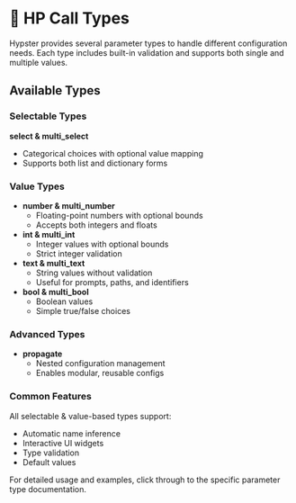 # 🍱 HP Call Types

Hypster provides several parameter types to handle different configuration needs. Each type includes built-in validation and supports both single and multiple values.

## Available Types

### Selectable Types

**select & multi\_select**

* Categorical choices with optional value mapping
* Supports both list and dictionary forms

### Value Types

* **number & multi\_number**
  * Floating-point numbers with optional bounds
  * Accepts both integers and floats
* **int & multi\_int**
  * Integer values with optional bounds
  * Strict integer validation
* **text & multi\_text**
  * String values without validation
  * Useful for prompts, paths, and identifiers
* **bool & multi\_bool**
  * Boolean values
  * Simple true/false choices

### Advanced Types

* **propagate**
  * Nested configuration management
  * Enables modular, reusable configs

### Common Features

All selectable & value-based types support:

* Automatic name inference
* Interactive UI widgets
* Type validation
* Default values

For detailed usage and examples, click through to the specific parameter type documentation.
